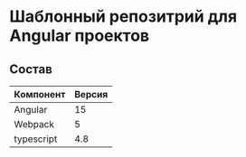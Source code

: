 # Шаблонный репозитрий для Angular проектов

## Состав

| Компонент  | Версия |
| ---------- | ------ |
| Angular    | 15     |
| Webpack    | 5      |
| typescript | 4.8    |

